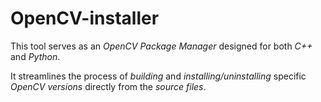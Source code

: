 # OpenCV-installer

This tool serves as an *OpenCV Package Manager* designed for both *C++* and *Python*. 

It streamlines the process of *building* and *installing/uninstalling* specific *OpenCV versions* directly from the *source files*.
